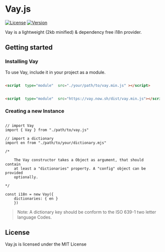 
  
# Vay.js

  

  

[![License](http://img.shields.io/:license-mit-blue.svg?style=flat-square)](http://badges.mit-license.org)  [![Version](https://img.shields.io/badge/version-1.0.0-informational?style=flat-square)]()

  

  

Vay is a lightweight (2kb minified) & dependency free i18n provider.

  

## Getting started

  

### Installing Vay

  

  

To use Vay, include it in your project as a module.

  

  

```HTML

<script  type="module"  src="./your/path/to/vay.min.js" ></script>

```

  

```HTML

<script  type="module"  src="https://vay.now.sh/dist/vay.min.js"></script>

```

  

  

### Creating a new Instance

```JS

// import Vay
import { Vay } from "./path/to/vay.js"

// import a dictionary
import en from "./path/to/your/dictionary.mjs"

/*

	The Vay constructor takes a Object as argument, that should contain 
	at least a "dictionaries" property. A "config" object can be provided 
	optionally.

*/

const i18n = new Vay({ 
	dictionaries: { en }
	})

```

> Note: A dictionary key should be conform to the ISO 639-1 two letter language Codes.

  

  
  

  

## License

  

Vay.js is licensed under the MIT License